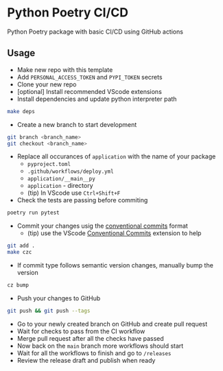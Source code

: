 # Python Poetry CI/CD

Python Poetry package with basic CI/CD using GitHub actions

## Usage

- Make new repo with this template
- Add `PERSONAL_ACCESS_TOKEN` and `PYPI_TOKEN` secrets
- Clone your new repo
- [optional] Install recommended VScode extensions
- Install dependencies and update python interpreter path

```bash
make deps
```

- Create a new branch to start development

```bash
git branch <branch_name>
git checkout <branch_name>
```

- Replace all occurances of `application` with the name of your package
  - `pyproject.toml`
  - `.github/workflows/deploy.yml`
  - `application/__main__py`
  - `application` - directory
  - (tip) In VScode use `Ctrl+Shift+F`
- Check the tests are passing before commiting

```bash
poetry run pytest
```

- Commit your changes usig the [conventional commits](https://www.conventionalcommits.org/) format
  - (tip) use the VScode [Conventional Commits](https://marketplace.visualstudio.com/items?itemName=vivaxy.vscode-conventional-commits) extension to help

```bash
git add .
make czc
```

- If commit type follows semantic version changes, manually bump the version

```bash
cz bump
```


- Push your changes to GitHub

```bash
git push && git push --tags
```

- Go to your newly created branch on GitHub and create pull request
- Wait for checks to pass from the CI workflow
- Merge pull request after all the checks have passed
- Now back on the `main` branch more workflows should start
- Wait for all the workflows to finish and go to `/releases`
- Review the release draft and publish when ready

